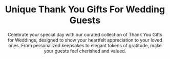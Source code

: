 ---
layout: post
title: Unique Thank You Gifts For Wedding Guests
subtitle: Celebrate your special day with our curated collection of Thank You Gifts for Weddings, designed to show your heartfelt appreciation to your loved ones. From personalized keepsakes to elegant tokens of gratitude, make your guests feel cherished and valued.
header-img: "img/post/2023/09/copied/Thank-You-Gifts-Wedding.jpg"
header-style: text
permalink: "/thank-you-gifts-wedding/"
catalog: true
tags:
  - Recipients 
  - Men
---     